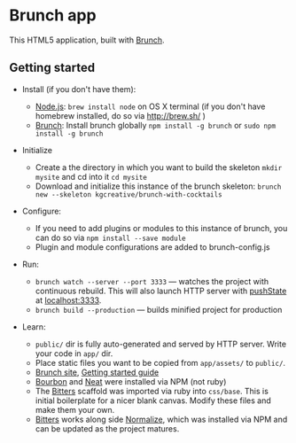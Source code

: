 # Brunch app

This HTML5 application, built with [Brunch](http://brunch.io).

## Getting started
* Install (if you don't have them):
  * [Node.js](http://nodejs.org): `brew install node` on OS X terminal (if you don't have homebrew installed, do so via http://brew.sh/ )
  * [Brunch](http://brunch.io): Install brunch globally `npm install -g brunch` or `sudo npm install -g brunch`

* Initialize
  * Create a the directory in which you want to build the skeleton `mkdir mysite` and cd into it `cd mysite`
  * Download and initialize this instance of the brunch skeleton: `brunch new --skeleton kgcreative/brunch-with-cocktails`

* Configure:
  * If you need to add plugins or modules to this instance of brunch, you can do so via `npm install --save module`
  * Plugin and module configurations are added to brunch-config.js

* Run:
  * `brunch watch --server --port 3333` — watches the project with continuous rebuild. This will also launch HTTP server with [pushState](https://developer.mozilla.org/en-US/docs/Web/Guide/API/DOM/Manipulating_the_browser_history) at [localhost:3333](http://localhost:3333).
  * `brunch build --production` — builds minified project for production

* Learn:
  * `public/` dir is fully auto-generated and served by HTTP server.  Write your code in `app/` dir.
  * Place static files you want to be copied from `app/assets/` to `public/`.
  * [Brunch site](http://brunch.io), [Getting started guide](https://github.com/brunch/brunch-guide#readme)
  * [Bourbon](http://bourbon.io]) and [Neat](http://neat.bourbon.io/) were installed via NPM (not ruby)
  * The [Bitters](http://bitters.bourbon.io/) scaffold was imported via ruby into `css/base`. This is initial boilerplate for a nicer blank canvas. Modify these files and make them your own.
  * [Bitters](http://bitters.bourbon.io/) works along side [Normalize](http://necolas.github.io/normalize.css/), which was installed via NPM and can be updated as the project matures.